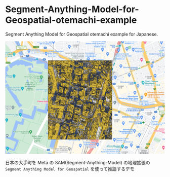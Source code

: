 # Segment-Anything-Model-for-Geospatial-otemachi-example
Segment Anything Model for Geospatial otemachi example for Japanese.

![demo image](./img.png)

日本の大手町を Meta の SAM(Segment-Anything-Model) の地理拡張の `Segment Anything Model for Geospatial` を使って推論するデモ


